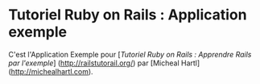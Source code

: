 # Tutoriel Ruby on Rails : Application exemple

C'est l'Application Exemple pour [*Tutoriel Ruby on Rails : Apprendre Rails par l'exemple*] (http://railstutorail.org/) par [Micheal Hartl] (http://michealhartl.com).